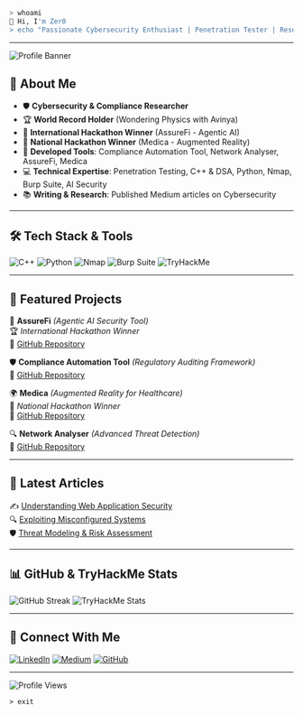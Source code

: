 ```sh
> whoami
👋 Hi, I'm Zer0
> echo "Passionate Cybersecurity Enthusiast | Penetration Tester | Researcher"
```

---

![Profile Banner](A_digital_banner_image_displays_the_name_and_profe.png)

## 🚀 About Me
- 🛡 **Cybersecurity & Compliance Researcher**
- 🏆 **World Record Holder** (Wondering Physics with Avinya)
- 🥇 **International Hackathon Winner** (AssureFi - Agentic AI)
- 🏅 **National Hackathon Winner** (Medica - Augmented Reality)
- 🔬 **Developed Tools**: Compliance Automation Tool, Network Analyser, AssureFi, Medica
- 💻 **Technical Expertise**: Penetration Testing, C++ & DSA, Python, Nmap, Burp Suite, AI Security
- 📚 **Writing & Research**: Published Medium articles on Cybersecurity

---

## 🛠 Tech Stack & Tools
![C++](https://img.shields.io/badge/C%2B%2B-00599C?style=flat-square&logo=c%2B%2B&logoColor=white)
![Python](https://img.shields.io/badge/Python-3776AB?style=flat-square&logo=python&logoColor=white)
![Nmap](https://img.shields.io/badge/Nmap-009639?style=flat-square&logo=nmap&logoColor=white)
![Burp Suite](https://img.shields.io/badge/Burp_Suite-FF7139?style=flat-square&logo=burp-suite&logoColor=white)
![TryHackMe](https://img.shields.io/badge/TryHackMe-000000?style=flat-square&logo=tryhackme&logoColor=white)

---

## 📌 Featured Projects
🚀 **AssureFi** *(Agentic AI Security Tool)*  
🏆 *International Hackathon Winner*  
🔗 [GitHub Repository](#)

🛡 **Compliance Automation Tool** *(Regulatory Auditing Framework)*  
🔗 [GitHub Repository](#)

🌍 **Medica** *(Augmented Reality for Healthcare)*  
🥇 *National Hackathon Winner*  
🔗 [GitHub Repository](#)

🔍 **Network Analyser** *(Advanced Threat Detection)*  
🔗 [GitHub Repository](#)

---

## 📜 Latest Articles
✍️ [Understanding Web Application Security](#)  
🔍 [Exploiting Misconfigured Systems](#)  
🛡 [Threat Modeling & Risk Assessment](#)  

---

## 📊 GitHub & TryHackMe Stats
![GitHub Streak](https://github-readme-streak-stats.herokuapp.com/?user=zer0&theme=dark&hide_border=true)
![TryHackMe Stats](https://tryhackme-badges.s3.amazonaws.com/zer0.png)

---

## 🔗 Connect With Me
[![LinkedIn](https://img.shields.io/badge/LinkedIn-0A66C2?style=flat-square&logo=linkedin&logoColor=white)](https://linkedin.com/in/your-profile)
[![Medium](https://img.shields.io/badge/Medium-12100E?style=flat-square&logo=medium&logoColor=white)](https://medium.com/@your-profile)
[![GitHub](https://img.shields.io/badge/GitHub-181717?style=flat-square&logo=github&logoColor=white)](https://github.com/zer0)

---

![Profile Views](https://komarev.com/ghpvc/?username=zer0&label=Profile%20Views&color=0e75b6&style=flat)

```
> exit
```
